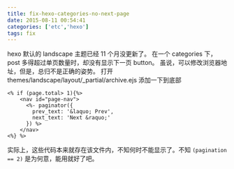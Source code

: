 ```yaml
---
title: fix-hexo-categories-no-next-page
date: 2015-08-11 00:54:41
categories: ['etc','hexo']
tags: fix
---
```


hexo 默认的 landscape 主题已经 11 个月没更新了。
在一个 categories 下，post 多得超过单页数量时，却没有显示下一页 button。
虽说，可以修改浏览器地址，但是，总归不是正确的姿势。
打开 themes/landscape/layout/_partial/archive.ejs
添加一下到底部

```
<% if (page.total> 1){%>
    <nav id="page-nav">
      <%- paginator({
        prev_text: '&laquo; Prev',
        next_text: 'Next &raquo;'
      }) %>
    </nav>
<%} %>
```
实际上，这些代码本来就存在该文件内，不知何时不能显示了。不知 `(pagination == 2)` 是为何意，能用就好了吧。

